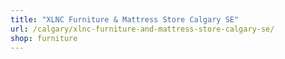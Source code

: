```yaml
---
title: "XLNC Furniture & Mattress Store Calgary SE"
url: /calgary/xlnc-furniture-and-mattress-store-calgary-se/
shop: furniture
---
```

